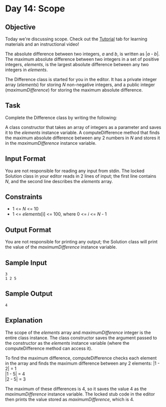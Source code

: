 # Day 14: Scope

## Objective 
Today we're discussing scope. Check out the [Tutorial](https://www.hackerrank.com/challenges/30-scope/tutorial) tab for learning materials and an instructional video!

The absolute difference between two integers, *a* and *b*, is written as |*a* - *b*|. The maximum absolute difference between two integers in a set of positive integers, *elements*, is the largest absolute difference between any two integers in *elements*.

The Difference class is started for you in the editor. It has a private integer array (*elements*) for storing *N* non-negative integers, and a public integer (*maximumDifference*) for storing the maximum absolute difference.

## Task 
Complete the Difference class by writing the following:

A class constructor that takes an array of integers as a parameter and saves it to the *elements* instance variable.
A computeDifference method that finds the maximum absolute difference between any 2 numbers in *N* and stores it in the *maximumDifference* instance variable.

## Input Format
You are not responsible for reading any input from stdin. The locked Solution class in your editor reads in 2 lines of input; the first line contains *N*, and the second line describes the *elements* array.

## Constraints
- 1 <= *N* <= 10
- 1 <= *elements*\[i] <= 100, where 0 <= *i* <= *N* - 1

## Output Format
You are not responsible for printing any output; the Solution class will print the value of the *maximumDifference* instance variable.

## Sample Input
```
3
1 2 5
```

## Sample Output
```
4
```

## Explanation

The scope of the *elements* array and *maximumDifference* integer is the entire class instance. The class constructor saves the argument passed to the constructor as the *elements* instance variable (where the computeDifference method can access it).

To find the maximum difference, computeDifference checks each element in the array and finds the maximum difference between any 2 elements: |1 - 2| = 1  
|1 - 5| = 4  
|2 - 5| = 3 

The maximum of these differences is 4, so it saves the value 4 as the *maximumDifference* instance variable. The locked stub code in the editor then prints the value stored as *maximumDifference*, which is 4.
